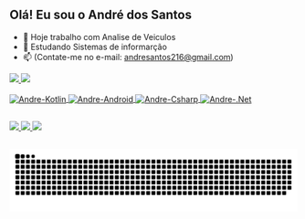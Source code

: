 ## Olá! Eu sou o André dos Santos


- 🔭 Hoje trabalho com Analise de Veiculos
- 🌱 Estudando Sistemas de informarção
- 📫 (Contate-me no e-mail: andresantos216@gmail.com)


 <div>
  <a href="https://github.com/Andredossantos96">
  <img height="170em" src="https://github-readme-stats.vercel.app/api?username=Andredossantos96&show_icons=true&theme=dark&include_all_commits=true&count_private=true"/>
  <img height="170em" src="https://github-readme-stats.vercel.app/api/top-langs/?username=Andredossantos96&layout=compact&langs_count=7&theme=dark"/>
</div>
  
<div style="display: inline_block"><br>
  <img align="center" alt="Andre-Kotlin" height="26" width="50" src=https://cdn.jsdelivr.net/gh/devicons/devicon/icons/kotlin/kotlin-original.svg>
  <img align="center" alt="Andre-Android" height="30" width="50" src=https://cdn.jsdelivr.net/gh/devicons/devicon/icons/android/android-original.svg>
 <img align="center" alt="Andre-Csharp" height="30" width="50" src=https://cdn.jsdelivr.net/gh/devicons/devicon/icons/csharp/csharp-original.svg>
 <img align="center" alt="Andre-.Net" height="30" width="50" src=https://cdn.jsdelivr.net/gh/devicons/devicon/icons/dotnetcore/dotnetcore-original.svg>
  
  ## 
 
<div>
  <a href="https://www.linkedin.com/in/andredossantoscurvina/" target="_blank"><img src="https://img.shields.io/badge/-LinkedIn-%230077B5?style=for-the-badge&logo=linkedin&logoColor=white" target="_blank">
 </a> 
 <a href="https://api.whatsapp.com/send?phone=5511948758417&text=Ol%C3%A1%20eu%20vim%20do%20seu%20Github" target="_blank">
  <img src="https://img.shields.io/badge/WhatsApp-25D366?style=for-the-badge&logo=whatsapp&logoColor=white" target="_blank">
 </a>
 <a>
  <a href="mailto:andresantos216@gmail.com"><img src="https://img.shields.io/badge/Gmail-D14836?style=for-the-badge&logo=gmail&logoColor=white" tagert="_blank">
  </a>
</div>
 
 ##
 
 <div>
  
  ![Snake animation](https://github.com/Andredossantos96/Andredossantos96/blob/output/github-contribution-grid-snake.svg)
 
</div> 
